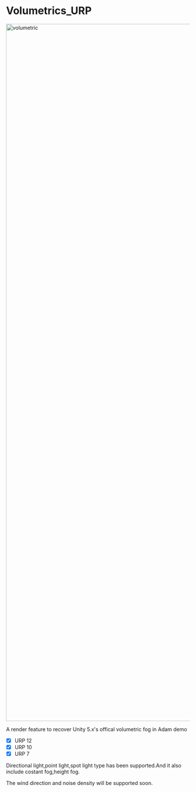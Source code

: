 # Volumetrics_URP
<img width="1907" alt="volumetric" src="https://user-images.githubusercontent.com/18096279/211371418-47a4b14f-ea23-46e4-bb0b-5965b907b1a7.png">

A render feature to recover Unity 5.x's offical volumetric fog in Adam demo
- [x] URP 12
- [x] URP 10
- [x] URP 7

Directional light,point light,spot light type has been supported.And it also include costant fog,height fog.

The wind direction and noise density will be supported soon.
